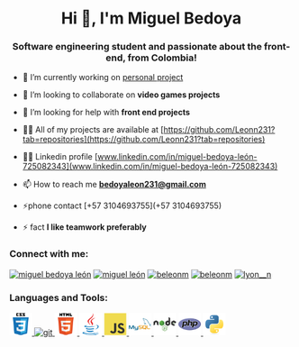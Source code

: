 

<h1 align="center">Hi 👋, I'm Miguel Bedoya</h1>
<h3 align="center">Software engineering student and passionate about the front-end, from Colombia!</h3>

- 🔭 I’m currently working on [personal project](https://github.com/Leonn231/ProjectoFinalapp)

- 👯 I’m looking to collaborate on **video games projects**

- 🤝 I’m looking for help with **front end projects**

- 👨‍💻 All of my projects are available at [https://github.com/Leonn231?tab=repositories](https://github.com/Leonn231?tab=repositories)

- 👨‍💻 Linkedin profile [www.linkedin.com/in/miguel-bedoya-león-725082343](www.linkedin.com/in/miguel-bedoya-león-725082343)

- 📫 How to reach me **bedoyaleon231@gmail.com**

- ⚡phone contact [+57 3104693755](+57 3104693755)

- ⚡ fact **I like teamwork preferably**

<h3 align="left">Connect with me:</h3>
<p align="left">
<a href="https://linkedin.com/in/miguel bedoya león" target="blank"><img align="center" src="https://raw.githubusercontent.com/rahuldkjain/github-profile-readme-generator/master/src/images/icons/Social/linked-in-alt.svg" alt="miguel bedoya león" height="30" width="40" /></a>
<a href="https://fb.com/miguel león" target="blank"><img align="center" src="https://raw.githubusercontent.com/rahuldkjain/github-profile-readme-generator/master/src/images/icons/Social/facebook.svg" alt="miguel león" height="30" width="40" /></a>
<a href="https://instagram.com/beleonm" target="blank"><img align="center" src="https://raw.githubusercontent.com/rahuldkjain/github-profile-readme-generator/master/src/images/icons/Social/instagram.svg" alt="beleonm" height="30" width="40" /></a>
<a href="https://www.youtube.com/c/beleonm" target="blank"><img align="center" src="https://raw.githubusercontent.com/rahuldkjain/github-profile-readme-generator/master/src/images/icons/Social/youtube.svg" alt="beleonm" height="30" width="40" /></a>
<a href="https://discord.gg/lyon__n" target="blank"><img align="center" src="https://raw.githubusercontent.com/rahuldkjain/github-profile-readme-generator/master/src/images/icons/Social/discord.svg" alt="lyon__n" height="30" width="40" /></a>
</p>

<h3 align="left">Languages and Tools:</h3>
<p align="left"> <a href="https://www.w3schools.com/css/" target="_blank" rel="noreferrer"> <img src="https://raw.githubusercontent.com/devicons/devicon/master/icons/css3/css3-original-wordmark.svg" alt="css3" width="40" height="40"/> </a> <a href="https://git-scm.com/" target="_blank" rel="noreferrer"> <img src="https://www.vectorlogo.zone/logos/git-scm/git-scm-icon.svg" alt="git" width="40" height="40"/> </a> <a href="https://www.w3.org/html/" target="_blank" rel="noreferrer"> <img src="https://raw.githubusercontent.com/devicons/devicon/master/icons/html5/html5-original-wordmark.svg" alt="html5" width="40" height="40"/> </a> <a href="https://www.java.com" target="_blank" rel="noreferrer"> <img src="https://raw.githubusercontent.com/devicons/devicon/master/icons/java/java-original.svg" alt="java" width="40" height="40"/> </a> <a href="https://developer.mozilla.org/en-US/docs/Web/JavaScript" target="_blank" rel="noreferrer"> <img src="https://raw.githubusercontent.com/devicons/devicon/master/icons/javascript/javascript-original.svg" alt="javascript" width="40" height="40"/> </a> <a href="https://www.mysql.com/" target="_blank" rel="noreferrer"> <img src="https://raw.githubusercontent.com/devicons/devicon/master/icons/mysql/mysql-original-wordmark.svg" alt="mysql" width="40" height="40"/> </a> <a href="https://nodejs.org" target="_blank" rel="noreferrer"> <img src="https://raw.githubusercontent.com/devicons/devicon/master/icons/nodejs/nodejs-original-wordmark.svg" alt="nodejs" width="40" height="40"/> </a> <a href="https://www.php.net" target="_blank" rel="noreferrer"> <img src="https://raw.githubusercontent.com/devicons/devicon/master/icons/php/php-original.svg" alt="php" width="40" height="40"/> </a> <a href="https://www.python.org" target="_blank" rel="noreferrer"> <img src="https://raw.githubusercontent.com/devicons/devicon/master/icons/python/python-original.svg" alt="python" width="40" height="40"/> </a> </p>

